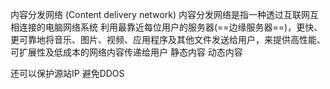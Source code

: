 内容分发网络 (Content delivery network)
内容分发网络是指一种透过互联网互相连接的电脑网络系统
利用最靠近每位用户的服务器(==边缘服务器==)，更快、更可靠地将音乐、图片、视频、应用程序及其他文件发送给用户，来提供高性能、可扩展性及低成本的网络内容传递给用户
静态内容
动态内容

还可以保护源站IP
避免DDOS